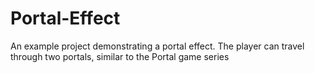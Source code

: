 # Portal-Effect
An example project demonstrating a portal effect. The player can travel through two portals, similar to the Portal game series

